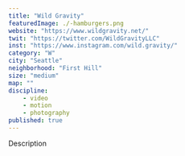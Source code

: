 ```yaml
---
title: "Wild Gravity"
featuredImage: ./-hamburgers.png
website: "https://www.wildgravity.net/"
twit: "https://twitter.com/WildGravityLLC"
inst: "https://www.instagram.com/wild.gravity/"
category: "W"
city: "Seattle"
neighborhood: "First Hill"
size: "medium"
map: ""
discipline:
    - video
    - motion
    - photography
published: true
---
```


Description
